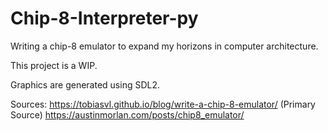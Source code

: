 # Chip-8-Interpreter-py

Writing a chip-8 emulator to expand my horizons in computer architecture.

This project is a WIP.

Graphics are generated using SDL2.


Sources:
https://tobiasvl.github.io/blog/write-a-chip-8-emulator/ (Primary Source)
https://austinmorlan.com/posts/chip8_emulator/ 